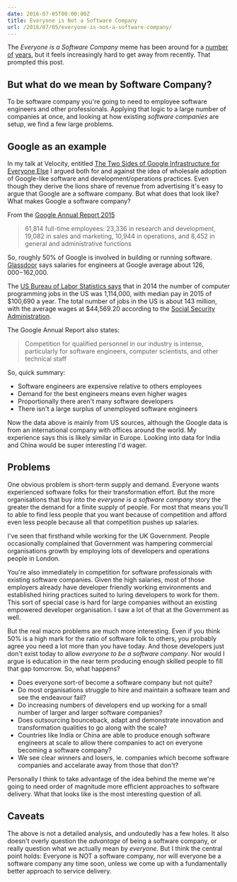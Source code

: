 ```yaml
---
date: 2016-07-05T00:00:00Z
title: Everyone is Not a Software Company
url: /2016/07/05/everyone-is-not-a-software-company/
---
```


The _Everyone is a Software Company_ meme has been around for a
[number](http://www.forbes.com/sites/techonomy/2011/11/30/now-every-company-is-a-software-company/#22c372311009)
[of](http://www.zdnet.com/article/now-that-everyone-is-a-software-company-should-they-operate-like-software-companies/)
[years](http://blogs.gartner.com/peter-sondergaard/everyone-is-a-technology-company/),
but it feels increasingly hard to get away from recently. That prompted
this post.

## But what do we mean by Software Company?

To be software company you're going to need to employee software
engineers and other professionals. Applying that logic to a large
number of companies at once, and looking at how existing
_software companies_ are setup, we find a few large problems.

## Google as an example

In my talk at Velocity, entitled [The Two Sides of Google Infrastructure
for Everyone
Else](https://speakerdeck.com/garethr/the-two-sides-to-google-infrastructure-for-everyone-else)
I argued both for and against the idea of wholesale adoption of
Google-like software and development/operations practices.
Even though they derive the lions share of revenue from advertising it's
easy to argue that Google are a software company. But what does that look like?
What makes Google a software company?

From the [Google Annual Report
2015](https://abc.xyz/investor/pdf/20151231_alphabet_10K.pdf)

> 61,814 full-time employees: 23,336 in research and development,
> 19,082 in sales and marketing, 10,944 in operations, and 8,452
> in general and administrative functions

So, roughly 50% of Google is involved in building or running software.
[Glassdoor](https://www.glassdoor.com/Salary/Google-Salaries-E9079.htm)
says salaries for engineers at Google average about $126,000-$162,000.

The [US Bureau of Labor Statistics says](http://www.bls.gov/ooh/computer-and-information-technology/software-developers.htm)
that in 2014 the number of computer programming jobs in the US
was 1,114,000, with median pay in 2015 of $100,690 a year. The
total number of jobs in the US is about 143 million, with the
average wages at $44,569.20 according to the [Social Security
Administration](https://www.ssa.gov/oact/cola/awidevelop.html).

The Google Annual Report also states:

> Competition for qualified personnel in our industry is intense,
> particularly for software engineers, computer
> scientists, and other technical staff

So, quick summary:

* Software engineers are expensive relative to others employees
* Demand for the best engineers means even higher wages
* Proportionally there aren't many software developers
* There isn't a large surplus of unemployed software engineers

Now the data above is mainly from US sources, although the Google data
is from an international company with offices around the world. My
experience says this is likely similar in Europe. Looking into data for
India and China would be super interesting I'd wager.

## Problems

One obvious problem is short-term supply and demand. Everyone wants
experienced software folks for their transformation effort. But the more
organisations that buy into the _everyone is a software company_ story
the greater the demand for a finite supply of people. For most
that means you'll to able to find less people that you want because of
competition and afford even less people because all that competition
pushes up salaries.

I've seen that firsthand while working for the UK Government. People
occasionally complained that Government was hampering commercial
organisations growth by employing lots of developers and operations
people in London.

You're also immediately in competition for software professionals with
existing software companies. Given the high salaries, most of
those employers already have developer friendly working environments and
established hiring practices suited to luring developers to work for
them. This sort of special case is hard for large companies without an
existing empowered developer organisation. I saw a lot of that at the
Government as well.

But the real macro problems are much more interesting. Even if you think
50% is a high mark for the ratio of software folk to others, you probably
agree you need a lot more than you have today. And those developers just
don't exist today to allow _everyone to be a software company_. Nor
would I argue is education in the near term producing enough skilled
people to fill that gap tomorrow. So, what happens?

* Does everyone sort-of become a software company but not quite?
* Do most organisations struggle to hire and maintain a software team
  and see the endeavour fail?
* Do increasing numbers of developers end up working for a small number
  of larger and larger software companies?
* Does outsourcing bounceback,  adapt and demonstrate innovation and
  transformation qualities to go along with the scale?
* Countries like India or China are able to produce enough software engineers
  at scale to allow there companies to act on everyone becoming a
  software company?
* We see clear winners and losers, ie. companies which become software
  companies and accelarate away from those that don't?

Personally I think to take advantage of the idea behind the meme we're
going to need order of magnitude more efficient approaches to software
delivery. What that looks like is the most interesting question of all.

## Caveats

The above is not a detailed analysis, and undoutedly has a few holes. It
also doesn't overly question the _advantage_ of being a software
company, or really question what we actually mean by _everyone_. But I
think the central point holds: Everyone is NOT a software company, nor
will everyone be a software company any time soon, unless we come up
with a fundamentally better approach to service delivery.
